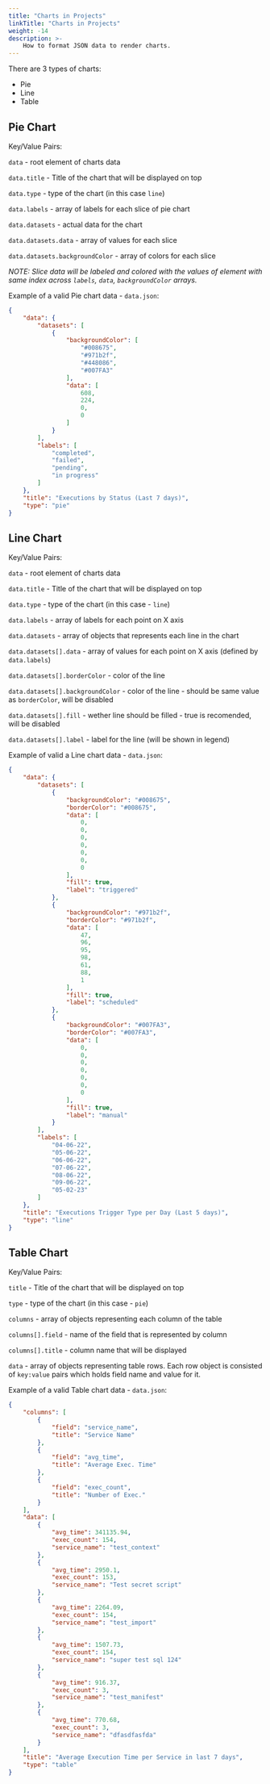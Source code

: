 ```yaml
---
title: "Charts in Projects"
linkTitle: "Charts in Projects"
weight: -14
description: >-
    How to format JSON data to render charts.
---
```


There are 3 types of charts:

* Pie
* Line
* Table

## Pie Chart

Key/Value Pairs:

`data` - root element of charts data

`data.title` - Title of the chart that will be displayed on top

`data.type` - type of the chart (in this case `line`)

`data.labels` - array of labels for each slice of pie chart

`data.datasets` - actual data for the chart

`data.datasets.data` - array of values for each slice

`data.datasets.backgroundColor` - array of colors for each slice

*NOTE: Slice data will be labeled and colored with the values of element with same index
across `labels`, `data`, `backgroundColor` arrays.*

Example of a valid Pie chart data - `data.json`:

```json
{
    "data": {
        "datasets": [
            {
                "backgroundColor": [
                    "#008675",
                    "#971b2f",
                    "#448086",
                    "#007FA3"
                ],
                "data": [
                    608,
                    224,
                    0,
                    0
                ]
            }
        ],
        "labels": [
            "completed",
            "failed",
            "pending",
            "in progress"
        ]
    },
    "title": "Executions by Status (Last 7 days)",
    "type": "pie"
}
```

## Line Chart

Key/Value Pairs:

`data` - root element of charts data

`data.title` - Title of the chart that will be displayed on top

`data.type` - type of the chart (in this case - `line`)

`data.labels` - array of labels for each point on X axis

`data.datasets` - array of objects that represents each line in the chart

`data.datasets[].data` - array of values for each point on X axis (defined by `data.labels`)

`data.datasets[].borderColor` - color of the line

`data.datasets[].backgroundColor` - color of the line - should be same value as `borderColor`, will be disabled

`data.datasets[].fill` - wether line should be filled - true is recomended, will be disabled

`data.datasets[].label` - label for the line (will be shown in legend)

Example of valid a Line chart data - `data.json`:

```json
{
    "data": {
        "datasets": [
            {
                "backgroundColor": "#008675",
                "borderColor": "#008675",
                "data": [
                    0,
                    0,
                    0,
                    0,
                    0,
                    0,
                    0
                ],
                "fill": true,
                "label": "triggered"
            },
            {
                "backgroundColor": "#971b2f",
                "borderColor": "#971b2f",
                "data": [
                    47,
                    96,
                    95,
                    98,
                    61,
                    88,
                    1
                ],
                "fill": true,
                "label": "scheduled"
            },
            {
                "backgroundColor": "#007FA3",
                "borderColor": "#007FA3",
                "data": [
                    0,
                    0,
                    0,
                    0,
                    0,
                    0,
                    0
                ],
                "fill": true,
                "label": "manual"
            }
        ],
        "labels": [
            "04-06-22",
            "05-06-22",
            "06-06-22",
            "07-06-22",
            "08-06-22",
            "09-06-22",
            "05-02-23"
        ]
    },
    "title": "Executions Trigger Type per Day (Last 5 days)",
    "type": "line"
}
```

## Table Chart

Key/Value Pairs:

`title` - Title of the chart that will be displayed on top

`type` - type of the chart (in this case - `pie`)

`columns` - array of objects representing each column of the table

`columns[].field` - name of the field that is represented by column

`columns[].title` - column name that will be displayed

`data` - array of objects representing table rows. Each row object is consisted of `key:value` pairs which holds field
name and value for it.

Example of a valid Table chart data - `data.json`:

```json
{
    "columns": [
        {
            "field": "service_name",
            "title": "Service Name"
        },
        {
            "field": "avg_time",
            "title": "Average Exec. Time"
        },
        {
            "field": "exec_count",
            "title": "Number of Exec."
        }
    ],
    "data": [
        {
            "avg_time": 341135.94,
            "exec_count": 154,
            "service_name": "test_context"
        },
        {
            "avg_time": 2950.1,
            "exec_count": 153,
            "service_name": "Test secret script"
        },
        {
            "avg_time": 2264.09,
            "exec_count": 154,
            "service_name": "test_import"
        },
        {
            "avg_time": 1507.73,
            "exec_count": 154,
            "service_name": "super test sql 124"
        },
        {
            "avg_time": 916.37,
            "exec_count": 3,
            "service_name": "test_manifest"
        },
        {
            "avg_time": 770.68,
            "exec_count": 3,
            "service_name": "dfasdfasfda"
        }
    ],
    "title": "Average Execution Time per Service in last 7 days",
    "type": "table"
}
```

